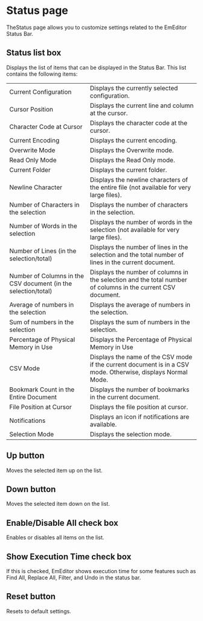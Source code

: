# Status page

TheStatus page allows you to customize settings related to the EmEditor
Status Bar.

## Status list box

Displays the list of items that can be displayed in the Status Bar. This list contains the following items:

|     |     |
| --- | --- |
|Current Configuration | Displays the currently selected configuration. |
|Cursor Position | Displays the current line and column at the cursor. |
|Character Code at Cursor | Displays the character code at the cursor. |
|Current Encoding | Displays the current encoding. |
|Overwrite Mode | Displays the Overwrite mode. |
|Read Only Mode | Displays the Read Only mode. |
|Current Folder | Displays the current folder. |
|Newline Character | Displays the newline characters of the entire file (not available for very large files). |
|Number of Characters in the selection | Displays the number of characters in the selection. |
|Number of Words in the selection | Displays the number of words in the selection (not available for very large files). |
|Number of Lines (in the selection/total) | Displays the number of lines in the selection and the total number of lines in the current document. |
|Number of Columns in the CSV document (in the selection/total) | Displays the number of columns in the selection and the total number of columns in the current CSV document. |
|Average of numbers in the selection | Displays the average of numbers in the selection. |
|Sum of numbers in the selection | Displays the sum of numbers in the selection. |
|Percentage of Physical Memory in Use | Displays the Percentage of Physical Memory in Use |
|CSV Mode | Displays the name of the CSV mode if the current document is in a CSV mode. Otherwise, displays Normal Mode. |
|Bookmark Count in the Entire Document | Displays the number of bookmarks in the current document. |
|File Position at Cursor | Displays the file position at cursor. |
|Notifications | Displays an icon if notifications are available. |
|Selection Mode | Displays the selection mode. |

## Up button

Moves the selected item up on the list.

## Down button

Moves the selected item down on the list.

## Enable/Disable All check box

Enables or disables all items on the list.

## Show Execution Time check box

If this is checked, EmEditor shows execution time for some features such as Find All, Replace All, Filter, and Undo in the status bar.

## Reset button

Resets to default settings.

